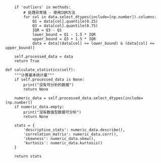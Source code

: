 
        if 'outliers' in methods:
            # 处理异常值 - 使用IQR方法
            for col in data.select_dtypes(include=[np.number]).columns:
                Q1 = data[col].quantile(0.25)
                Q3 = data[col].quantile(0.75)
                IQR = Q3 - Q1
                lower_bound = Q1 - 1.5 * IQR
                upper_bound = Q3 + 1.5 * IQR
                data = data[(data[col] >= lower_bound) & (data[col] <= upper_bound)]
        
        self.processed_data = data
        return True
    
    def calculate_statistics(self):
        """计算基本统计量"""
        if self.processed_data is None:
            print("没有可分析的数据")
            return None
        
        numeric_data = self.processed_data.select_dtypes(include=[np.number])
        if numeric_data.empty:
            print("没有数值型数据可分析")
            return None
        
        stats = {
            'descriptive_stats': numeric_data.describe(),
            'correlation_matrix': numeric_data.corr(),
            'skewness': numeric_data.skew(),
            'kurtosis': numeric_data.kurtosis()
        }
        
        return stats
    
